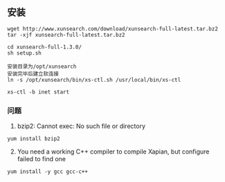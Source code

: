 ## 安装
~~~
wget http://www.xunsearch.com/download/xunsearch-full-latest.tar.bz2
tar -xjf xunsearch-full-latest.tar.bz2

cd xunsearch-full-1.3.0/
sh setup.sh

安装目录为/opt/xunsearch
安装完毕后建立软连接
ln -s /opt/xunsearch/bin/xs-ctl.sh /usr/local/bin/xs-ctl

xs-ctl -b inet start
~~~

### 问题
1. bzip2: Cannot exec: No such file or directory
~~~
yum install bzip2
~~~

2. You need a working C++ compiler to compile Xapian, but configure failed to find one
~~~
yum install -y gcc gcc-c++
~~~